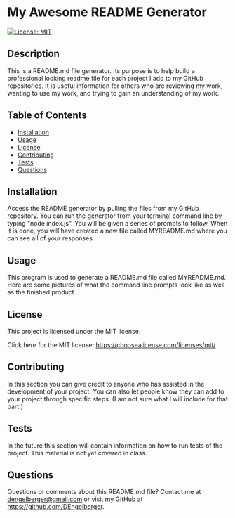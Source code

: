 # My Awesome README Generator

  [![License: MIT](https://img.shields.io/badge/License-MIT-yellow.svg)](https://opensource.org/licenses/MIT)

  ## Description 
  
  This is a README.md file generator. Its purpose is to help build a professional looking readme file for each project I add to my GitHub repositories.  It is useful information for others who are reviewing my work, wanting to use my work, and trying to gain an understanding of my work.


  ## Table of Contents

  * [Installation](#installation)
  * [Usage](#usage) 
  * [License](#license)
  * [Contributing](#contributing)
  * [Tests](#tests)
  * [Questions](#questions)
 

  ## Installation 
  
  Access the README generator by pulling the files  from my GitHub repository.  You can run the generator from your terminal command line by typing "node index.js". You will be given a series of prompts to follow.  When it is done, you will have created a new file called MYREADME.md where you can see all of your responses.


  ## Usage 
  
  This program is used to generate a README.md file called MYREADME.md.  Here are some pictures of what the command line prompts look like as well as the finished product.



  ## License 

  This project is licensed under the MIT license.

  Click here for the MIT license: https://choosealicense.com/licenses/mit/

  ## Contributing 
  
  In this section you can give credit to anyone who has assisted in the development of your project.  You can also let people know they can add to your project through specific steps. (I am not sure what I will include for that part.)


  ## Tests 
  
  In the future this section will contain information on how to run tests of the project. This material is not yet covered in class.

  ## Questions 

  Questions or comments about this README.md file? Contact me at dengelberger@gmail.com or visit my GitHub at https://github.com/DEngelberger.

